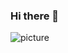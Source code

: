 ### Hi there 👋

![picture]((https://hips.hearstapps.com/hmg-prod/images/cute-cat-photos-1593441022.jpg?crop=0.670xw:1.00xh;0.167xw,0&resize=640:*))

<!--
**liliaqvq/liliaqvq** is a ✨ _special_ ✨ repository because its `README.md` (this file) appears on your GitHub profile.

Here are some ideas to get you started:

- 🔭 I’m currently working on ...
- 🌱 I’m currently learning ...
- 👯 I’m looking to collaborate on ...
- 🤔 I’m looking for help with ...
- 💬 Ask me about ...
- 📫 How to reach me: ...
- ⚡ Fun fact: ...
-->
